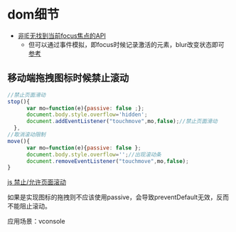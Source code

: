 # dom细节

* [非IE无找到当前focus焦点的API](http://www.imooc.com/wenda/detail/566897)
  * 但可以通过事件模拟，即focus时候记录激活的元素，blur改变状态即可 [参考](https://stackoverflow.com/questions/3328320/jquery-alternative-for-document-activeelement)


## 移动端拖拽图标时候禁止滚动

```js
//禁止页面滑动
stop(){
      var mo=function(e){passive: false ;};
      document.body.style.overflow='hidden';
      document.addEventListener("touchmove",mo,false);//禁止页面滑动
  },
//取消滚动限制
move(){
      var mo=function(e){passive: false };
      document.body.style.overflow='';//出现滚动条
      document.removeEventListener("touchmove",mo,false);
}
```

[js 禁止/允许页面滚动](https://segmentfault.com/a/1190000020535844?utm_source=tag-newest)

如果是实现图标的拖拽则不应该使用passive，会导致preventDefault无效，反而不能阻止滚动。

应用场景：vconsole
